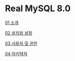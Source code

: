 # Real MySQL 8.0

[01 소개](/01_소개/summary.md)

[02 설치와 설정](/02_설치와%20설정/summary.md)

[03 사용자 및 권한](/03_사용자%20및%20권한/summary.md)

[04 아키텍처](/04_아키텍처/summary.md)
